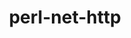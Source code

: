 ---
title: "perl-net-http"
layout: cache
categories: [package, v0.20.0]
meta: {"versions": ["6.22"], "compilers": ["gcc@=7.3.1"], "oss": ["amzn2"], "platforms": ["linux"], "targets": ["aarch64", "neoverse_n1", "x86_64_v3"], "stacks": ["aws-ahug", "aws-ahug-aarch64", "root"], "num_specs": 3, "num_specs_by_stack": {"root": 3, "aws-ahug-aarch64": 2, "aws-ahug": 1}}
spec_details: [{"hash": "fobofl765oqayzygerkc2i4jseazfacw", "compiler": "gcc@=7.3.1", "versions": ["6.22"], "os": "amzn2", "platform": "linux", "target": "aarch64", "variants": ["build_system=perl"], "stacks": ["root", "aws-ahug-aarch64"], "size": "-", "tarball": "https://binaries.spack.io/releases/v0.20.0/build_cache/linux-amzn2-aarch64/gcc-7.3.1/perl-net-http-6.22/linux-amzn2-aarch64-gcc-7.3.1-perl-net-http-6.22-fobofl765oqayzygerkc2i4jseazfacw.spack"}, {"hash": "4wxucyod4nnfz4fx7becjj45izu7h4jg", "compiler": "gcc@=7.3.1", "versions": ["6.22"], "os": "amzn2", "platform": "linux", "target": "neoverse_n1", "variants": ["build_system=perl"], "stacks": ["root", "aws-ahug-aarch64"], "size": "-", "tarball": "https://binaries.spack.io/releases/v0.20.0/build_cache/linux-amzn2-neoverse_n1/gcc-7.3.1/perl-net-http-6.22/linux-amzn2-neoverse_n1-gcc-7.3.1-perl-net-http-6.22-4wxucyod4nnfz4fx7becjj45izu7h4jg.spack"}, {"hash": "btnzxkf2yuu3hbjkr7uhsr5rlsxng5wc", "compiler": "gcc@=7.3.1", "versions": ["6.22"], "os": "amzn2", "platform": "linux", "target": "x86_64_v3", "variants": ["build_system=perl"], "stacks": ["aws-ahug", "root"], "size": "-", "tarball": "https://binaries.spack.io/releases/v0.20.0/build_cache/linux-amzn2-x86_64_v3/gcc-7.3.1/perl-net-http-6.22/linux-amzn2-x86_64_v3-gcc-7.3.1-perl-net-http-6.22-btnzxkf2yuu3hbjkr7uhsr5rlsxng5wc.spack"}]
---